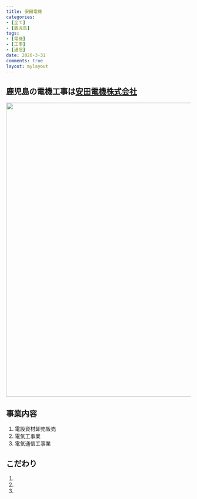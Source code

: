 ```yaml
---
title: 安田電機
categories:
- [全て]
- [鹿児島]
tags:
- [電機]
- [工事]
- [通信]
date: 2020-3-31
comments: true
layout: mylayout
---
```


## 鹿児島の電機工事は[安田電機株式会社](https://yasuda-d.jp/)

<img class= "top_image" width="800"  src="/img/tree.jpg"> 

## 事業内容
1. 電設資材卸売販売 
2. 電気工事業
3. 電気通信工事業  

## こだわり
1. 
2. 
3. 







